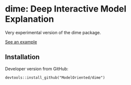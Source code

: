 # dime: Deep Interactive Model Explanation
Very experimental version of the dime package.

[See an example](https://modeloriented.github.io/dime/demo.html)

## Installation

Developer version from GitHub:

``` 
devtools::install_github("ModelOriented/dime")
```
